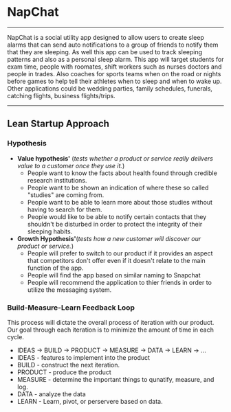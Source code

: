 # NapChat
***
NapChat is a social utility app designed to allow users to create sleep alarms that can send auto notifications
to a group of friends to notify them that they are sleeping. As well this app can be used to track sleeping patterns and
also as a personal sleep alarm. This app will target students for exam time, people with roomates, shift workers such as nurses doctors
and people in trades. Also coaches for sports teams when on the road or nights before games to help tell their athletes when to sleep
and when to wake up. Other applications could be wedding parties, family schedules, funerals, catching flights, business flights/trips.
***
## Lean Startup Approach
### Hypothesis
 - **Value hypothesis'** (_tests whether a product or service really delivers value to a customer once they use it._)
     - People want to know the facts about health found through credible research institutions.
     - People want to be shown an indication of where these so called "studies" are coming from.
     - People want to be able to learn more about those studies without having to search for them.
     - People would like to be able to notify certain contacts that they shouldn't be disturbed in order to protect the integrity of their sleeping habits.
 - **Growth Hypothesis'**(_tests how a new customer will discover our product or service._)
     - People will prefer to switch to our product if it provides an aspect that competitors don't offer even if it doesn't relate to the main function of the app.
     - People will find the app based on similar naming to Snapchat
     - People will recommend the application to thier friends in order to utilize the messaging system.
### Build-Measure-Learn Feedback Loop
This process will dictate the overall process of iteration with our product. Our goal through each iteration is to minimize the amount of time in each cycle.
 - IDEAS -> BUILD -> PRODUCT -> MEASURE -> DATA -> LEARN -> ...
  - IDEAS - features to implement into the product
  - BUILD - construct the next iteration.
  - PRODUCT - produce the product
  - MEASURE - determine the important things to qunatify, measure, and log.
  - DATA - analyze the data
  - LEARN - Learn, pivot, or perservere based on data. 
